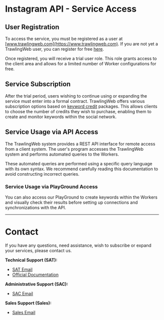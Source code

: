 # Instagram API - Service Access

## User Registration

To access the service, you must be registered as a user at [www.trawlingweb.com](https://www.trawlingweb.com). If you are not yet a TrawlingWeb user, you can register for free [here](https://dashboard.trawlingweb.com/register).

Once registered, you will receive a trial user role. This role grants access to the client area and allows for a limited number of Worker configurations for free.

## Service Subscription

After the trial period, users wishing to continue using or expanding the service must enter into a formal contract. TrawlingWeb offers various subscription options based on [keyword credit](00_Presentation.md#Key-Features) packages. This allows clients to choose the number of credits they wish to purchase, enabling them to create and monitor keywords within the social network.

## Service Usage via API Access

The TrawlingWeb system provides a REST API interface for remote access from a client system. The user's program accesses the TrawlingWeb system and performs automated queries to the Workers.

These automated queries are performed using a specific query language with its own syntax. We recommend carefully reading this documentation to avoid constructing incorrect queries.

### Service Usage via PlayGround Access

You can also access our PlayGround to create keywords within the Workers and visually check their results before setting up connections and synchronizations with the API.

---

# Contact
If you have any questions, need assistance, wish to subscribe or expand your services, please contact us.

**Technical Support (SAT):**
* [SAT Email](mailto:support@trawlingweb.com)
* [Official Documentation](https://docs.trawlingweb.com)

**Administrative Support (SAC):**
* [SAC Email](mailto:gestion@trawlingweb.com)

**Sales Support (Sales):**
* [Sales Email](mailto:sales@trawlingweb.com)
